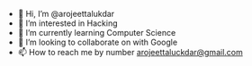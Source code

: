 - 👋 Hi, I’m @arojeettalukdar
- 👀 I’m interested in Hacking
- 🌱 I’m currently learning Computer Science
- 💞️ I’m looking to collaborate on with Google
- 📫 How to reach me by number arojeettaluckdar@gmail.com
<!---
arojeettalukdar/arojeettalukdar is a ✨ special ✨ repository because its `README.md` (this file) appears on your GitHub profile.
You can click the Preview link to take a look at your changes.
--->
